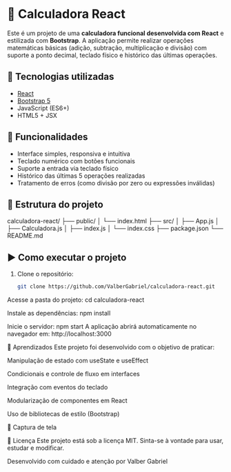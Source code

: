 # 🧮 Calculadora React

Este é um projeto de uma **calculadora funcional desenvolvida com React** e estilizada com **Bootstrap**. A aplicação permite realizar operações matemáticas básicas (adição, subtração, multiplicação e divisão) com suporte a ponto decimal, teclado físico e histórico das últimas operações.

## 🚀 Tecnologias utilizadas

- [React](https://reactjs.org/)
- [Bootstrap 5](https://getbootstrap.com/)
- JavaScript (ES6+)
- HTML5 + JSX

## 📱 Funcionalidades

- Interface simples, responsiva e intuitiva
- Teclado numérico com botões funcionais
- Suporte a entrada via teclado físico
- Histórico das últimas 5 operações realizadas
- Tratamento de erros (como divisão por zero ou expressões inválidas)

## 📂 Estrutura do projeto

calculadora-react/
├── public/
│ └── index.html
├── src/
│ ├── App.js
│ ├── Calculadora.js
│ ├── index.js
│ └── index.css
├── package.json
└── README.md

## ▶️ Como executar o projeto

1. Clone o repositório:
   ```bash
   git clone https://github.com/ValberGabriel/calculadora-react.git
   
Acesse a pasta do projeto:
cd calculadora-react

Instale as dependências:
npm install

Inicie o servidor:
npm start
A aplicação abrirá automaticamente no navegador em: http://localhost:3000

🧠 Aprendizados
Este projeto foi desenvolvido com o objetivo de praticar:

Manipulação de estado com useState e useEffect

Condicionais e controle de fluxo em interfaces

Integração com eventos do teclado

Modularização de componentes em React

Uso de bibliotecas de estilo (Bootstrap)

📸 Captura de tela

📄 Licença
Este projeto está sob a licença MIT. Sinta-se à vontade para usar, estudar e modificar.

Desenvolvido com cuidado e atenção por Valber Gabriel
